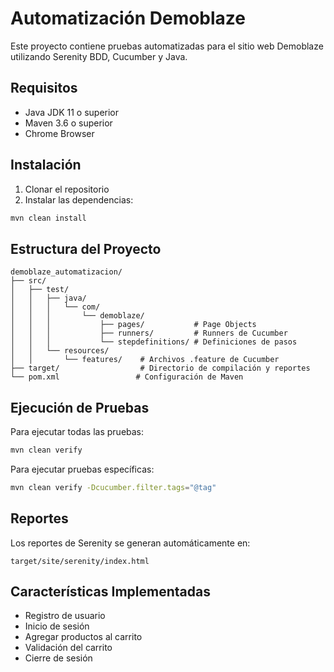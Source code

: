 # Automatización Demoblaze

Este proyecto contiene pruebas automatizadas para el sitio web Demoblaze utilizando Serenity BDD, Cucumber y Java.

## Requisitos

- Java JDK 11 o superior
- Maven 3.6 o superior
- Chrome Browser

## Instalación

1. Clonar el repositorio
2. Instalar las dependencias:
```bash
mvn clean install
```

## Estructura del Proyecto

```
demoblaze_automatizacion/
├── src/
│   ├── test/
│   │   ├── java/
│   │   │   └── com/
│   │   │       └── demoblaze/
│   │   │           ├── pages/           # Page Objects
│   │   │           ├── runners/         # Runners de Cucumber
│   │   │           └── stepdefinitions/ # Definiciones de pasos
│   │   └── resources/
│   │       └── features/    # Archivos .feature de Cucumber
├── target/                  # Directorio de compilación y reportes
└── pom.xml                 # Configuración de Maven
```

## Ejecución de Pruebas

Para ejecutar todas las pruebas:
```bash
mvn clean verify
```

Para ejecutar pruebas específicas:
```bash
mvn clean verify -Dcucumber.filter.tags="@tag"
```

## Reportes

Los reportes de Serenity se generan automáticamente en:
```
target/site/serenity/index.html
```

## Características Implementadas

- Registro de usuario
- Inicio de sesión
- Agregar productos al carrito
- Validación del carrito
- Cierre de sesión 
